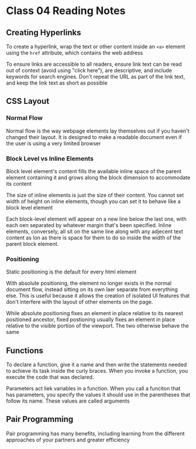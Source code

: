 # Class 04 Reading Notes

## Creating Hyperlinks

To create a hyperlink, wrap the text or other content inside an `<a>` element using the `href` attribute, which contains the web address

To ensure links are accessible to all readers, ensure link text can be read out of context (avoid using "click here"), are descriptive, and include keywords for search engines. Don't repeat the URL as part of the link text, and keep the link text as short as possible

## CSS Layout

### Normal Flow

Normal flow is the way webpage elements lay themselves out if you haven't changed their layout. It is designed to make a readable document even if the user is using a very limited browser

### Block Level vs Inline Elements

Block level element's content fills the available inline space of the parent element containing it and grows along the block dimension to accommodate its content

The size of inline elements is just the size of their content. You cannot set width of height on inline elements, though you can set it to behave like a block level element

Each block-level element will appear on a new line below the last one, with each oen separated by whatever margin that's been specified. Inline elements, conversely, all sit on the same line along with any adjecent text content as lon as there is space for them to do so inside the width of the parent block element.

### Positioning

Static positioning is the default for every html element

With absolute positioning, the element no longer exists in the normal document flow, instead sitting on its own laer separate from everything else. This is useful because it allows the creation of isolated UI features that don't interfere with the layout of other elements on the page.

While absolute positioning fixes an element in place relative to its nearest positioned ancestor, fixed postioning usually fixes an element in place relative to the visible portion of the viewport. The two otherwise behave the same

## Functions

To declare a function, give it a name and then write the statements needed to achieve its task inside the curly braces. When you invoke a function, you execute the code that was declared.

Parameters act liek variables in a function. When you call a funciton that has parameters, you specify the values it should use in the parentheses that follow its name. These values are called arguments

## Pair Programming

Pair programming has many benefits, including learning from the different approaches of your partners and greater efficiency
